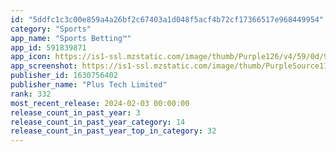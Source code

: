 ```yaml
---
id: "5ddfc1c3c00e859a4a26bf2c67403a1d048f5acf4b72cf17366517e968449954"
category: "Sports"
app_name: "Sports Betting™"
app_id: 591839871
app_icon: https://is1-ssl.mzstatic.com/image/thumb/Purple126/v4/59/0d/91/590d9181-3eb6-c471-4d10-c8b9cc4c5cdc/AppIcon-0-0-1x_U007emarketing-0-7-0-0-85-220.png/1024x1024bb.png
app_screenshot: https://is1-ssl.mzstatic.com/image/thumb/PurpleSource116/v4/2e/43/c0/2e43c08a-a662-4f27-2fbd-8ef765895971/dd43b81a-c90e-4d68-8624-86c301e293ce_1242x2688bb_ispravak.png/1242x2688bb.png
publisher_id: 1630756402
publisher_name: "Plus Tech Limited"
rank: 332
most_recent_release: 2024-02-03 00:00:00
release_count_in_past_year: 3
release_count_in_past_year_category: 14
release_count_in_past_year_top_in_category: 32
---
```

